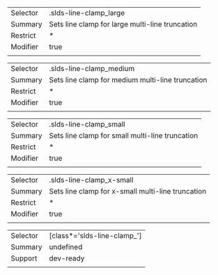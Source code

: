 
|  |  |
|-------|-------|
| Selector | .slds-line-clamp_large |
| Summary | Sets line clamp for large multi-line truncation |
| Restrict | * |
| Modifier | true |
|  |  |


|  |  |
|-------|-------|
| Selector | .slds-line-clamp_medium |
| Summary | Sets line clamp for medium multi-line truncation |
| Restrict | * |
| Modifier | true |
|  |  |


|  |  |
|-------|-------|
| Selector | .slds-line-clamp_small |
| Summary | Sets line clamp for small multi-line truncation |
| Restrict | * |
| Modifier | true |
|  |  |


|  |  |
|-------|-------|
| Selector | .slds-line-clamp_x-small |
| Summary | Sets line clamp for x-small multi-line truncation |
| Restrict | * |
| Modifier | true |
|  |  |


|  |  |
|-------|-------|
| Selector | [class*='slds-line-clamp_'] |
| Summary | undefined |
| Support | dev-ready |
|  |  |

